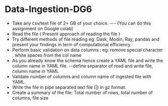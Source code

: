 # Data-Ingestion-DG6

- Take any csv/text file of 2+ GB of your choice. --- (You can do this assignment on Google colab)
- Read the file ( Present approach of reading the file )
- Try different methods of file reading eg: Dask, Modin, Ray, pandas and present your findings in term of computational efficiency
- Perform basic validation on data columns : eg: remove special character , white spaces from the col name
- As you already know the schema hence create a YAML file and write the column name in YAML file. --define separator of read and write file, column name in YAML
- Validate number of columns and column name of ingested file with YAML.
- Write the file in pipe separated text file (|) in gz format.
- Create a summary of the file: Total number of rows, total number of columns, file size
